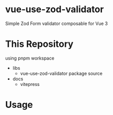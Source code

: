 # vue-use-zod-validator

Simple Zod Form validator composable for Vue 3

# This Repository

using pnpm workspace

* libs
    * vue-use-zod-validator package source
* docs
    * vitepress

# Usage
